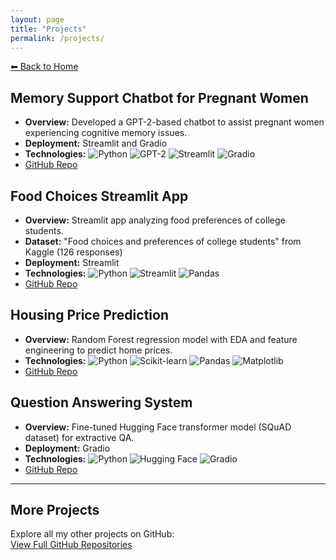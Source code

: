 ```yaml
---
layout: page
title: "Projects"
permalink: /projects/
---
```


[⬅ Back to Home](/)

## Memory Support Chatbot for Pregnant Women
- **Overview:** Developed a GPT-2-based chatbot to assist pregnant women experiencing cognitive memory issues.  
- **Deployment:** Streamlit and Gradio  
- **Technologies:** ![Python](https://img.shields.io/badge/Python-3670A0?style=flat&logo=python) ![GPT-2](https://img.shields.io/badge/GPT--2-FF6F00?style=flat) ![Streamlit](https://img.shields.io/badge/Streamlit-FF4B4B?style=flat&logo=streamlit) ![Gradio](https://img.shields.io/badge/Gradio-1DA1F2?style=flat)  
- [GitHub Repo](https://github.com/NnekaAsuzu/Memory-Support-Chatbot-for-Pregnant-Women)

## Food Choices Streamlit App
- **Overview:** Streamlit app analyzing food preferences of college students.  
- **Dataset:** "Food choices and preferences of college students" from Kaggle (126 responses)  
- **Deployment:** Streamlit  
- **Technologies:** ![Python](https://img.shields.io/badge/Python-3670A0?style=flat&logo=python) ![Streamlit](https://img.shields.io/badge/Streamlit-FF4B4B?style=flat) ![Pandas](https://img.shields.io/badge/Pandas-150458?style=flat)  
- [GitHub Repo](https://github.com/NnekaAsuzu/analyzedataset.github.io)

## Housing Price Prediction
- **Overview:** Random Forest regression model with EDA and feature engineering to predict home prices.  
- **Technologies:** ![Python](https://img.shields.io/badge/Python-3670A0?style=flat&logo=python) ![Scikit-learn](https://img.shields.io/badge/Scikit--learn-F7931E?style=flat&logo=scikitlearn) ![Pandas](https://img.shields.io/badge/Pandas-150458?style=flat&logo=pandas) ![Matplotlib](https://img.shields.io/badge/Matplotlib-11557C?style=flat&logo=matplotlib)  
- [GitHub Repo](https://github.com/NnekaAsuzu/housepriceprediction)

## Question Answering System
- **Overview:** Fine-tuned Hugging Face transformer model (SQuAD dataset) for extractive QA.  
- **Deployment:** Gradio  
- **Technologies:** ![Python](https://img.shields.io/badge/Python-3670A0?style=flat&logo=python) ![Hugging Face](https://img.shields.io/badge/HuggingFace-F6BE00?style=flat) ![Gradio](https://img.shields.io/badge/Gradio-1DA1F2?style=flat)  
- [GitHub Repo](https://github.com/NnekaAsuzu/fine-tuning-on-any-question-answering-dataset-from-HuggingFace)

---

## More Projects
Explore all my other projects on GitHub:  
[View Full GitHub Repositories](https://github.com/NnekaAsuzu)
